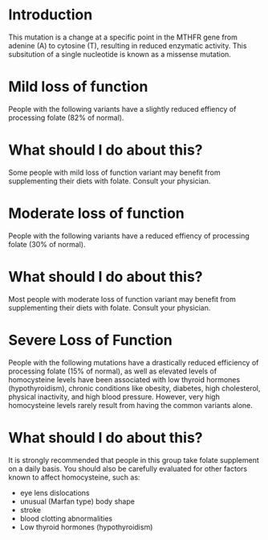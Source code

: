 # Introduction

This mutation is a change at a specific point in the MTHFR gene from
adenine (A) to cytosine (T), resulting in reduced enzymatic
activity. This subsitution of a single nucleotide is known as a
missense mutation.

<mild meter>
<efficiency graph>
<variant and population data>
  
# Mild loss of function

People with the following variants have a slightly reduced effiency of processing folate (82% of normal).

# What should I do about this?

Some people with mild loss of function variant may benefit from supplementing their diets with folate. Consult your physician. 

<moderate meter>
<efficiency graph>
<variant and population data>
  
# Moderate loss of function

People with the following variants have a reduced effiency of processing folate (30% of normal).

# What should I do about this?

Most people with moderate loss of function variant may benefit from supplementing their diets with folate. Consult your physician. 

<severe meter>
<efficiency graph>
<variant and population data>
  
# Severe Loss of Function

People with the following mutations have a drastically reduced
efficiency of processing folate (15% of normal), as well as 
elevated levels of homocysteine levels have been associated with low
thyroid hormones (hypothyroidism), chronic conditions like obesity,
diabetes, high cholesterol, physical inactivity, and high blood
pressure. However, very high homocysteine levels rarely result from
having the common variants alone.

# What should I do about this?

It is strongly recommended that people in this group take folate
supplement on a daily basis. You should also be carefully evaluated
for other factors known to affect homocysteine, such as:

* eye lens dislocations
* unusual (Marfan type) body shape
* stroke
* blood clotting abnormalities
* Low thyroid hormones (hypothyroidism)


